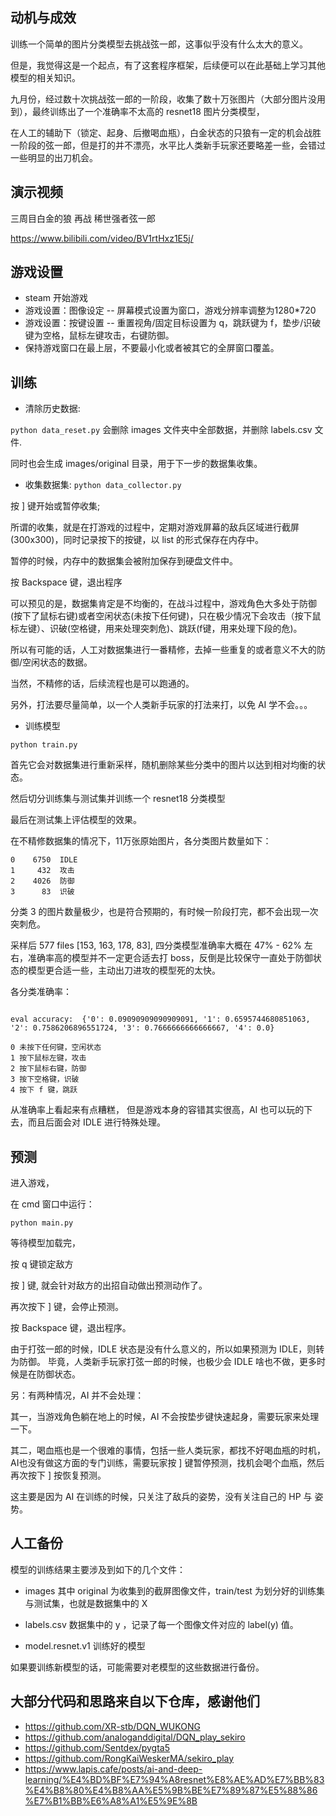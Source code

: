 
## 动机与成效

训练一个简单的图片分类模型去挑战弦一郎，这事似乎没有什么太大的意义。

但是，我觉得这是一个起点，有了这套程序框架，后续便可以在此基础上学习其他模型的相关知识。

九月份，经过数十次挑战弦一郎的一阶段，收集了数十万张图片（大部分图片没用到），最终训练出了一个准确率不太高的 resnet18 图片分类模型，

在人工的辅助下（锁定、起身、后撤喝血瓶），白金状态的只狼有一定的机会战胜一阶段的弦一郎，但是打的并不漂亮，水平比人类新手玩家还要略差一些，会错过一些明显的出刀机会。

## 演示视频

三周目白金的狼 再战 稀世强者弦一郎

https://www.bilibili.com/video/BV1rtHxz1E5j/

## 游戏设置

- steam 开始游戏
- 游戏设置：图像设定 -- 屏幕模式设置为窗口，游戏分辨率调整为1280*720
- 游戏设置：按键设置 -- 重置视角/固定目标设置为 q，跳跃键为 f，垫步/识破键为空格，鼠标左键攻击，右键防御。
- 保持游戏窗口在最上层，不要最小化或者被其它的全屏窗口覆盖。

## 训练

- 清除历史数据:
	
`python data_reset.py` 会删除 images 文件夹中全部数据，并删除 labels.csv 文件.

同时也会生成  images/original 目录，用于下一步的数据集收集。

- 收集数据集: 
`python data_collector.py`

按 ] 键开始或暂停收集; 

所谓的收集，就是在打游戏的过程中，定期对游戏屏幕的敌兵区域进行截屏(300x300)，同时记录按下的按键，以 list 的形式保存在内存中。

暂停的时候，内存中的数据集会被附加保存到硬盘文件中。

按 Backspace 键，退出程序

可以预见的是，数据集肯定是不均衡的，在战斗过程中，游戏角色大多处于防御(按下了鼠标右键)或者空闲状态(未按下任何键)，只在极少情况下会攻击（按下鼠标左键）、识破(空格键，用来处理突刺危)、跳跃(f键，用来处理下段的危)。

所以有可能的话，人工对数据集进行一番精修，去掉一些重复的或者意义不大的防御/空闲状态的数据。

当然，不精修的话，后续流程也是可以跑通的。

另外，打法要尽量简单，以一个人类新手玩家的打法来打，以免 AI 学不会。。。

- 训练模型

`python train.py`

首先它会对数据集进行重新采样，随机删除某些分类中的图片以达到相对均衡的状态。

然后切分训练集与测试集并训练一个 resnet18 分类模型

最后在测试集上评估模型的效果。 

在不精修数据集的情况下，11万张原始图片，各分类图片数量如下：

```
0    6750  IDLE
1     432  攻击
2    4026  防御
3      83  识破
```

分类 3 的图片数量极少，也是符合预期的，有时候一阶段打完，都不会出现一次突刺危。


采样后 577 files [153, 163, 178, 83], 四分类模型准确率大概在 47% - 62% 左右，准确率高的模型并不一定更合适去打 boss，反倒是比较保守一直处于防御状态的模型更合适一些，主动出刀进攻的模型死的太快。


各分类准确率：
```

eval accuracy:  {'0': 0.09090909090909091, '1': 0.6595744680851063, '2': 0.7586206896551724, '3': 0.7666666666666667, '4': 0.0}

0 未按下任何键，空闲状态
1 按下鼠标左键，攻击 
2 按下鼠标右键，防御
3 按下空格键，识破
4 按下 f 键，跳跃
```

从准确率上看起来有点糟糕， 但是游戏本身的容错其实很高，AI 也可以玩的下去，而且后面会对 IDLE 进行特殊处理。

## 预测

进入游戏，

在 cmd 窗口中运行：
```
python main.py 
```

等待模型加载完，

按 q 键锁定敌方

按 ] 键, 就会针对敌方的出招自动做出预测动作了。

再次按下 ] 键，会停止预测。

按 Backspace 键，退出程序。

由于打弦一郎的时候，IDLE 状态是没有什么意义的，所以如果预测为 IDLE，则转为防御。
毕竟，人类新手玩家打弦一郎的时候，也极少会 IDLE 啥也不做，更多时候是在防御状态。

另：有两种情况，AI 并不会处理：

其一，当游戏角色躺在地上的时候，AI 不会按垫步键快速起身，需要玩家来处理一下。

其二，喝血瓶也是一个很难的事情，包括一些人类玩家，都找不好喝血瓶的时机，AI也没有做这方面的专门训练，需要玩家按 ] 键暂停预测，找机会喝个血瓶，然后再次按下 ] 按恢复预测。

这主要是因为 AI 在训练的时候，只关注了敌兵的姿势，没有关注自己的 HP 与 姿势。

## 人工备份

模型的训练结果主要涉及到如下的几个文件：

- images	其中 original 为收集到的截屏图像文件，train/test 为划分好的训练集与测试集，也就是数据集中的 X 

- labels.csv  数据集中的 y ，记录了每一个图像文件对应的 label(y) 值。

- model.resnet.v1  训练好的模型


如果要训练新模型的话，可能需要对老模型的这些数据进行备份。


## 大部分代码和思路来自以下仓库，感谢他们

- https://github.com/XR-stb/DQN_WUKONG
- https://github.com/analoganddigital/DQN_play_sekiro
- https://github.com/Sentdex/pygta5
- https://github.com/RongKaiWeskerMA/sekiro_play
- https://www.lapis.cafe/posts/ai-and-deep-learning/%E4%BD%BF%E7%94%A8resnet%E8%AE%AD%E7%BB%83%E4%B8%80%E4%B8%AA%E5%9B%BE%E7%89%87%E5%88%86%E7%B1%BB%E6%A8%A1%E5%9E%8B

